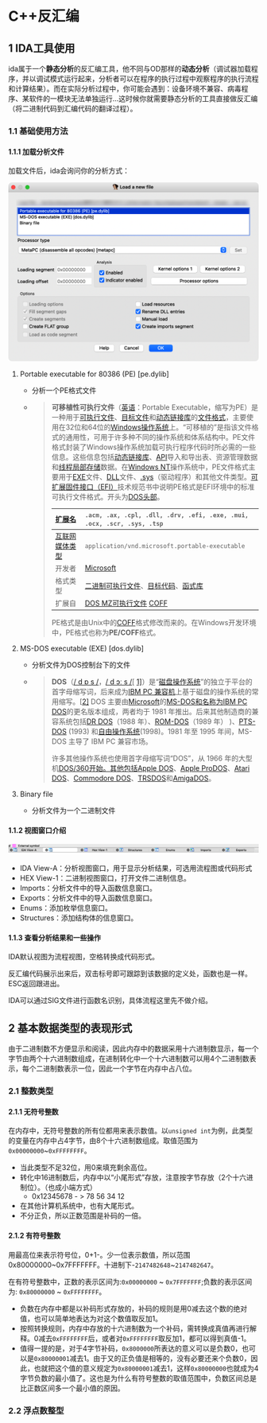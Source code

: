 # C++反汇编

## 1 IDA工具使用

ida属于一个**静态分析**的反汇编工具，他不同与OD那样的**动态分析**（调试器加载程序，并以调试模式运行起来，分析者可以在程序的执行过程中观察程序的执行流程和计算结果）。而在实际分析过程中，你可能会遇到：设备环境不兼容、病毒程序、某软件的一模块无法单独运行...这时候你就需要静态分析的工具直接做反汇编（将二进制代码到汇编代码的翻译过程）。

### 1.1 基础使用方法

#### 1.1.1 加载分析文件

加载文件后，ida会询问你的分析方式：

![image-20221214161844456](../images/class/disassemble_img/IDA_3option.png)

1. Portable executable for 80386 (PE) [pe.dylib]

    + 分析一个PE格式文件

    + > **可移植性可执行文件**（[英语](https://zh.m.wikipedia.org/wiki/英语)：Portable Executable，缩写为PE）是一种用于[可执行文件](https://zh.m.wikipedia.org/wiki/可执行文件)、[目标文件](https://zh.m.wikipedia.org/wiki/目标文件)和[动态链接库](https://zh.m.wikipedia.org/wiki/动态链接库)的[文件格式](https://zh.m.wikipedia.org/wiki/文件格式)，主要使用在32位和64位的[Windows](https://zh.m.wikipedia.org/wiki/Microsoft_Windows)[操作系统](https://zh.m.wikipedia.org/wiki/操作系统)上。“可移植的”是指该文件格式的通用性，可用于许多种不同的操作系统和体系结构中。PE文件格式封装了Windows操作系统加载可执行程序代码时所必需的一些信息。这些信息包括[动态链接库](https://zh.m.wikipedia.org/wiki/库_(计算机)#动态链接)、[API](https://zh.m.wikipedia.org/wiki/Application_programming_interface)导入和导出表、资源管理数据和[线程局部存储](https://zh.m.wikipedia.org/w/index.php?title=Thread-local_storage&action=edit&redlink=1)数据。在[Windows NT](https://zh.m.wikipedia.org/wiki/Windows_NT)操作系统中，PE文件格式主要用于[EXE](https://zh.m.wikipedia.org/wiki/EXE)文件、[DLL](https://zh.m.wikipedia.org/wiki/动态链接库)文件、[.sys](https://zh.m.wikipedia.org/wiki/.sys)（驱动程序）和其他文件类型。[可扩展固件接口（EFI）](https://zh.m.wikipedia.org/wiki/可扩展固件接口)技术规范书中说明PE格式是EFI环境中的标准可执行文件格式。开头为[DOS头部](https://zh.m.wikipedia.org/wiki/DOS头部)。
        >
        > | [扩展名](https://zh.m.wikipedia.org/wiki/扩展名)             | `.acm, .ax, .cpl, .dll, .drv, .efi, .exe, .mui, .ocx, .scr, .sys, .tsp` |
        > | :----------------------------------------------------------- | ------------------------------------------------------------ |
        > | [互联网媒体类型](https://zh.m.wikipedia.org/wiki/互联网媒体类型) | `application/vnd.microsoft.portable-executable`              |
        > | 开发者                                                       | [Microsoft](https://zh.m.wikipedia.org/wiki/Microsoft)       |
        > | 格式类型                                                     | [二进制](https://zh.m.wikipedia.org/wiki/二进制文件)[可执行文件](https://zh.m.wikipedia.org/wiki/可执行文件)、[目标代码](https://zh.m.wikipedia.org/wiki/目标代码)、[函式库](https://zh.m.wikipedia.org/wiki/函式庫) |
        > | 扩展自                                                       | [DOS MZ可执行文件](https://zh.m.wikipedia.org/wiki/DOS_MZ可执行文件) [COFF](https://zh.m.wikipedia.org/wiki/COFF) |
        >
        > PE格式是由Unix中的[COFF](https://zh.m.wikipedia.org/wiki/COFF)格式修改而来的。在Windows开发环境中，PE格式也称为**PE/COFF**格式。

2. MS-DOS executable (EXE) [dos.dylib]

    + 分析文件为DOS控制台下的文件

    + > **DOS**（[/ d ɒ s /](https://en.wikipedia.org/wiki/Help:IPA/English)，[/ d ɔː s /](https://en.wikipedia.org/wiki/Help:IPA/English)[ [1\]](https://en.wikipedia.org/wiki/DOS#cite_note-1)）是“[磁盘操作系统](https://en.wikipedia.org/wiki/Disk_operating_system)”的独立于平台的首字母缩写词，后来成为[IBM PC 兼容机](https://en.wikipedia.org/wiki/IBM_PC_compatible)上基于磁盘的操作系统的常用缩写。[[2\]](https://en.wikipedia.org/wiki/DOS#cite_note-2) DOS 主要由[Microsoft](https://en.wikipedia.org/wiki/Microsoft)的[MS-DOS和名称为](https://en.wikipedia.org/wiki/MS-DOS)[IBM PC DOS](https://en.wikipedia.org/wiki/IBM_PC_DOS)的更名版本组成，两者均于 1981 年推出。后来其他制造商的兼容系统包括[DR DOS](https://en.wikipedia.org/wiki/DR_DOS)（1988 年）、[ROM-DOS](https://en.wikipedia.org/wiki/ROM-DOS)（1989 年） )、[PTS-DOS](https://en.wikipedia.org/wiki/PTS-DOS) (1993) 和[自由操作系统](https://en.wikipedia.org/wiki/FreeDOS)(1998)。1981 年至 1995 年间，MS-DOS 主导了 IBM PC 兼容市场。
        >
        > 许多其他操作系统也使用首字母缩写词“DOS”，从 1966 年的大型机[DOS/360开始。其他包括](https://en.wikipedia.org/wiki/DOS/360_and_successors)[Apple DOS](https://en.wikipedia.org/wiki/Apple_DOS)、[Apple ProDOS](https://en.wikipedia.org/wiki/Apple_ProDOS)、[Atari DOS](https://en.wikipedia.org/wiki/Atari_DOS)、[Commodore DOS](https://en.wikipedia.org/wiki/Commodore_DOS)、[TRSDOS](https://en.wikipedia.org/wiki/TRSDOS)和[AmigaDOS](https://en.wikipedia.org/wiki/AmigaDOS)。

3. Binary file

    + 分析文件为一个二进制文件

#### 1.1.2 视图窗口介绍

![image-20221214163357583](../images/class/disassemble_img/IDA_windows.png)

+ IDA View-A：分析视图窗口，用于显示分析结果，可选用流程图或代码形式
+ HEX View-1：二进制视图窗口，打开文件二进制信息。
+ Imports：分析文件中的导入函数信息窗口。
+ Exports：分析文件中的导入函数信息窗口。
+ Enums：添加枚举信息窗口。
+ Structures：添加结构体的信息窗口。

#### 1.1.3 查看分析结果和一些操作

IDA默认视图为流程视图，空格转换成代码形式。

反汇编代码展示出来后，双击标号即可跟踪到该数据的定义处，函数也是一样。ESC返回跟进出。

IDA可以通过SIG文件进行函数名识别，具体流程这里先不做介绍。

## 2 基本数据类型的表现形式

由于二进制数不方便显示和阅读，因此内存中的数据采用十六进制数显示，每一个字节由两个十六进制数组成，在进制转化中一个十六进制数可以用4个二进制数表示，每个二进制数表示一位，因此一个字节在内存中占八位。

### 2.1 整数类型

#### 2.1.1 无符号整数

在内存中，无符号整数的所有位都用来表示数值。以`unsigned int`为例，此类型的变量在内存中占4字节，由8个十六进制数组成。取值范围为`0x00000000`\~`0xFFFFFFFF`。

+ 当此类型不足32位，用0来填充剩余高位。
+ 转化中16进制数后，内存中以“小尾形式”存放，注意按字节存放（2个十六进制位）。（也成小端方式）
    + 0x12345678   - >   78 56 34 12
+ 在其他计算机系统中，也有大尾形式。
+ 不分正负，所以正数范围是补码的一倍。

#### 2.1.2 有符号整数

用最高位来表示符号位，0+1-。少一位表示数值，所以范围0x80000000\~0x7FFFFFFF。十进制下-`2147482648`\~`2147482647`。

在有符号整数中，正数的表示区间为:`0x00000000` \~ `0x7FFFFFFF`;负数的表示区间为: `0x80000000`  \~ `0xFFFFFFFF`。

+ 负数在内存中都是以补码形式存放的，补码的规则是用0减去这个数的绝对值，也可以简单地表达为对这个数值取反加1。
+ 按照转换规则，内存中存放的十六进制数为一个补码，需转换成真值再进行解释。0减去`0xFFFFFFFF`后，或者对`0xFFFFFFFF`取反加1，都可以得到真值-1。
+ 值得一提的是，对于4字节补码，`0x8000000`所表达的意义可以是负数0，也可以是`0x80000001`减去1。由于又的正负值是相等的，没有必要还来个负数0，因此，也就把这个值的意义规定为`0x80000001`减去1，这样`0x80000000`也就成为4字节负数的最小值了。这也是为什么有符号整数的取值范围中，负数区间总是比正数区间多一个最小值的原因。



### 2.2 浮点数整型